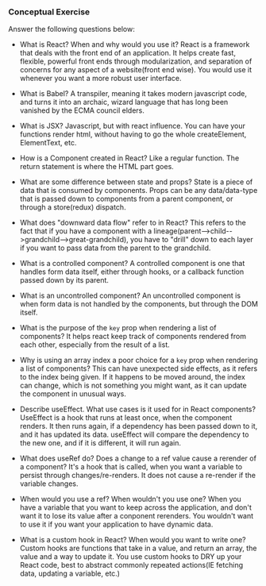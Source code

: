 ### Conceptual Exercise

Answer the following questions below:

- What is React? When and why would you use it?
  React is a framework that deals with the front end of an application.  It helps create fast, flexible, powerful front ends through modularization, and separation of concerns for any aspect of a website(front end wise).  You would use it whenever you want a more robust user interface.

- What is Babel?
  A transpiler, meaning it takes modern javascript code, and turns it into an archaic, wizard language that has long been vanished by the ECMA council elders.

- What is JSX?
  Javascript, but with react influence.  You can have your functions render html, without having to go the whole createElement, ElementText, etc.

- How is a Component created in React?
  Like a regular function.  The return statement is where the HTML part goes.

- What are some difference between state and props?
  State is a piece of data that is consumed by components.  Props can be any data/data-type that is passed down to components from a parent component, or through a store(redux) dispatch.

- What does "downward data flow" refer to in React?
  This refers to the fact that if you have a component with a lineage(parent-->child-->grandchild-->great-grandchild), you have to "drill" down to each layer if you want to pass data from the parent to the grandchild.

- What is a controlled component?
  A controlled component is one that handles form data itself, either through hooks, or a callback function passed down by its parent.

- What is an uncontrolled component?
  An uncontrolled component is when form data is not handled by the components, but through the DOM itself.

- What is the purpose of the `key` prop when rendering a list of components?
  It helps react keep track of components rendered from each other, especially from the result of a list.

- Why is using an array index a poor choice for a `key` prop when rendering a list of components?
  This can have unexpected side effects, as it refers to the index being given.  If it happens to be moved around, the index can change, which is not something you might want, as it can update the component in unusual ways.

- Describe useEffect.  What use cases is it used for in React components?
  UseEffect is a hook that runs at least once, when the component renders.  It then runs again, if a dependency has been passed down to it, and it has updated its data.  useEffect will compare the dependency to the new one, and if it is different, it will run again.

- What does useRef do?  Does a change to a ref value cause a rerender of a component? 
  It's a hook that is called, when you want a variable to persist through changes/re-renders.  It does not cause a re-render if the variable changes.

- When would you use a ref? When wouldn't you use one?
  When you have a variable that you want to keep across the application, and don't want it to lose its value after a conponent rerenders.
  You wouldn't want to use it if you want your application to have dynamic data.

- What is a custom hook in React? When would you want to write one?
  Custom hooks are functions that take in a value, and return an array, the value and a way to update it. 
  You use custom hooks to DRY up your React code, best to abstract commonly repeated actions(IE fetching data, updating a variable, etc.)
